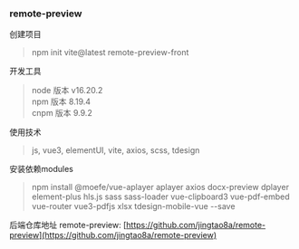 ### remote-preview

创建项目
> npm init vite@latest remote-preview-front

开发工具
> node 版本 v16.20.2<br>
> npm 版本 8.19.4<br>
> cnpm 版本 9.9.2

使用技术
> js, vue3, elementUI, vite, axios, scss, tdesign

安装依赖modules
> npm install @moefe/vue-aplayer aplayer axios docx-preview dplayer element-plus hls.js sass sass-loader vue-clipboard3 vue-pdf-embed vue-router vue3-pdfjs xlsx tdesign-mobile-vue --save

后端仓库地址
remote-preview: [https://github.com/jingtao8a/remote-preview](https://github.com/jingtao8a/remote-preview)